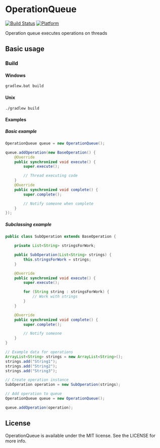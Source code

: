 OperationQueue
==============

[![Build Status](https://travis-ci.org/JavaNetworking/OperationQueue.svg?branch=master)](https://travis-ci.org/JavaNetworking/OperationQueue) [![Platform](http://img.shields.io/badge/platform-java%7Candroid-lightgrey.svg)]()

Operation queue executes operations on threads

## Basic usage

### Build

#### Windows
```cmd
gradlew.bat build
```

#### Unix
```bash
./gradlew build
```

#### Examples

##### Basic example
```java
OperationQueue queue = new OperationQueue();

queue.addOperation(new BaseOperation() {
	@Override
	public synchronized void execute() {
		super.execute();

		// Thread executing code
	}
	@Override
	public synchronized void complete() {
		super.complete();

		// Notify someone when complete
	}
});
```

##### Subclassing example
```java
public class SubOperation extends BaseOperation {

	private List<String> stringsForWork;

	public SubOperation(List<String> strings) {
		this.stringsForWork = strings;
	}

	@Override
	public synchronized void execute() {
		super.execute();

		for (String string : stringsForWork) {
			// Work with strings
		}
	}

	@Override
	public synchronized void complete() {
		super.complete();

		// Notify someone
	}
}

// Example data for operations
ArrayList<String> strings = new ArrayList<String>();
strings.add("String1");
strings.add("String2");
strings.add("String3");

// Create operation instance
SubOperation operation = new SubOperation(strings);

// Add operation to queue
OperationQueue queue = new OperationQueue();

queue.addOperation(operation);
```

## License

OperationQueue is available under the MIT license. See the LICENSE for more info.
